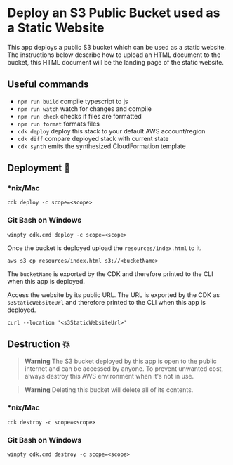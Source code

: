 # Deploy an S3 Public Bucket used as a Static Website

This app deploys a public S3 bucket which can be used as a static website. The instructions below describe how to upload an HTML document to the bucket, this HTML document will be the landing page of the static website.

## Useful commands

- `npm run build` compile typescript to js
- `npm run watch` watch for changes and compile
- `npm run check` checks if files are formatted
- `npm run format` formats files
- `cdk deploy` deploy this stack to your default AWS account/region
- `cdk diff` compare deployed stack with current state
- `cdk synth` emits the synthesized CloudFormation template

## Deployment :rocket:

### \*nix/Mac

`cdk deploy -c scope=<scope>`

### Git Bash on Windows

`winpty cdk.cmd deploy -c scope=<scope>`

Once the bucket is deployed upload the `resources/index.html` to it.

`aws s3 cp resources/index.html s3://<bucketName>`

The `bucketName` is exported by the CDK and therefore printed to the CLI when this app is deployed.

Access the website by its public URL. The URL is exported by the CDK as `s3StaticWebsiteUrl` and therefore printed to the CLI when this app is deployed.

`curl --location '<s3StaticWebsiteUrl>'`

## Destruction :boom:

> **Warning** The S3 bucket deployed by this app is open to the public internet and can be accessed by anyone. To prevent unwanted cost, always destroy this AWS environment when it's not in use.

> **Warning** Deleting this bucket will delete all of its contents.

### \*nix/Mac

`cdk destroy -c scope=<scope>`

### Git Bash on Windows

`winpty cdk.cmd destroy -c scope=<scope>`
